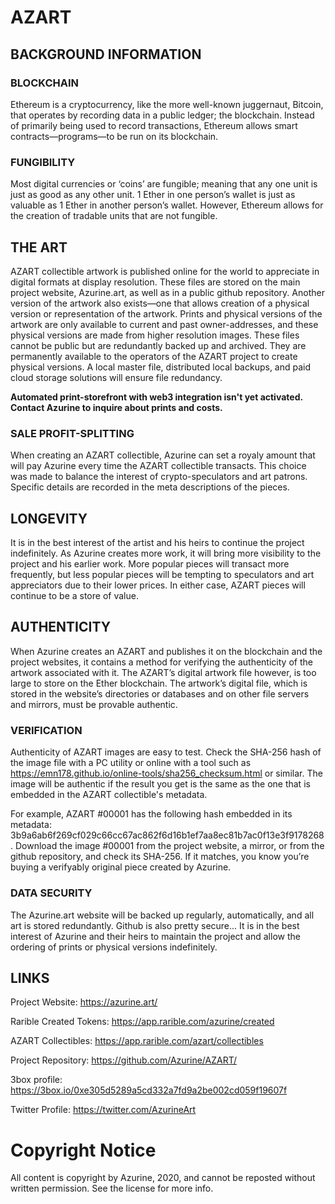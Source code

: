 # AZART

## BACKGROUND INFORMATION
### BLOCKCHAIN
Ethereum is a cryptocurrency, like the more well-known juggernaut, Bitcoin, that operates by recording data in a public ledger; the blockchain. Instead of primarily being used to record transactions, Ethereum allows smart contracts—programs—to be run on its blockchain.

### FUNGIBILITY
Most digital currencies or ‘coins’ are fungible; meaning that any one unit is just as good as any other unit. 1 Ether in one person’s wallet is just as valuable as 1 Ether in another person’s wallet. However, Ethereum allows for the creation of tradable units that are not fungible.

## THE ART
AZART collectible artwork is published online for the world to appreciate in digital formats at display resolution. These files are stored on the main project website, Azurine.art, as well as in a public github repository. Another version of the artwork also exists—one that allows creation of a physical version or representation of the artwork. Prints and physical versions of the artwork are only available to current and past owner-addresses, and these physical versions are made from higher resolution images. These files cannot be public but are redundantly backed up and archived. They are permanently available to the operators of the AZART project to create physical versions. A local master file, distributed local backups, and paid cloud storage solutions will ensure file redundancy.

**Automated print-storefront with web3 integration isn't yet activated. Contact Azurine to inquire about prints and costs.** 

### SALE PROFIT-SPLITTING
When creating an AZART collectible, Azurine can set a royaly amount that will pay Azurine every time the AZART collectible transacts. This choice was made to balance the interest of crypto-speculators and art patrons. Specific details are recorded in the meta descriptions of the pieces.

## LONGEVITY
It is in the best interest of the artist and his heirs to continue the project indefinitely. As Azurine creates more work, it will bring more visibility to the project and his earlier work. More popular pieces will transact more frequently, but less popular pieces will be tempting to speculators and art appreciators due to their lower prices. In either case, AZART pieces will continue to be a store of value.

## AUTHENTICITY
When Azurine creates an AZART and publishes it on the blockchain and the project websites, it contains a method for verifying the authenticity of the artwork associated with it. The AZART’s digital artwork file however, is too large to store on the Ether blockchain. The artwork’s digital file, which is stored in the website’s directories or databases and on other file servers and mirrors, must be provable authentic.

### VERIFICATION
Authenticity of AZART images are easy to test. Check the SHA-256 hash of the image file with a PC utility or online with a tool such as https://emn178.github.io/online-tools/sha256_checksum.html or similar. The image will be authentic if the result you get is the same as the one that is embedded in the AZART collectible's metadata.

For example, AZART #00001 has the following hash embedded in its metadata: 3b9a6ab6f269cf029c66cc67ac862f6d16b1ef7aa8ec81b7ac0f13e3f9178268.
Download the image #00001 from the project website, a mirror, or from the github repository, and check its SHA-256. If it matches, you know you’re buying a verifyably original piece created by Azurine.

### DATA SECURITY
The Azurine.art website will be backed up regularly, automatically, and all art is stored redundantly. Github is also pretty secure... It is in the best interest of Azurine and their heirs to maintain the project and allow the ordering of prints or physical versions indefinitely.

## LINKS
Project Website: https://azurine.art/

Rarible Created Tokens: https://app.rarible.com/azurine/created

AZART Collectibles: https://app.rarible.com/azart/collectibles

Project Repository: https://github.com/Azurine/AZART/

3box profile: https://3box.io/0xe305d5289a5cd332a7fd9a2be002cd059f19607f

Twitter Profile: https://twitter.com/AzurineArt

# Copyright Notice
All content is copyright by Azurine, 2020, and cannot be reposted without written permission. See the license for more info.

